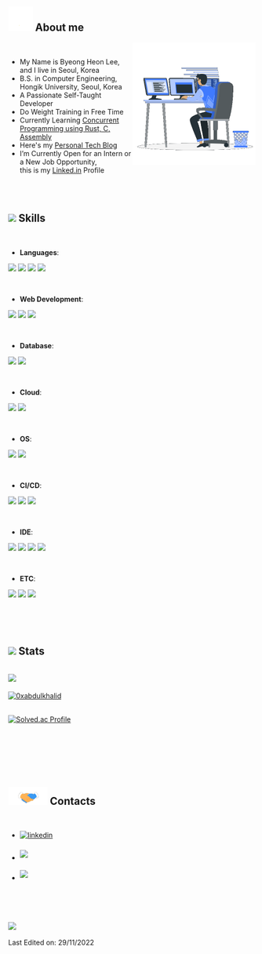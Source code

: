 ## <img src="https://github.com/Kathryn-Jie/Kathryn-Jie/blob/main/wave.gif" width="50px"/>  **About me**

<picture> <img align="right" src="https://github.com/0xAbdulKhalid/0xAbdulKhalid/raw/main/assets/mdImages/Right_Side.gif" width = 250px></picture>

<br>

- My Name is Byeong Heon Lee, and I live in Seoul, Korea
- B.S. in Computer Engineering, Hongik University, Seoul, Korea
- A Passionate Self-Taught Developer
- Do Weight Training in Free Time
- Currently Learning [Concurrent Programming using Rust, C, Assembly](https://www.hanbit.co.kr/store/books/look.php?p_code=B9078925849)
- Here's my [Personal Tech Blog](https://dad-rock.tistory.com/)
- I’m Currently Open for an Intern or a New Job Opportunity,<br /> this is my [Linked.in](https://www.linkedin.com/in/%EB%B3%91%ED%97%8C-%EC%9D%B4-5446251a6/) Profile

<br><br>



## <img src="https://media2.giphy.com/media/QssGEmpkyEOhBCb7e1/giphy.gif?cid=ecf05e47a0n3gi1bfqntqmob8g9aid1oyj2wr3ds3mg700bl&rid=giphy.gif" width ="25"><b> Skills</b>
<br>

<p align="center">

- **Languages**:

<p>
  <img height="30px" src="https://img.shields.io/badge/SPARC Assembly-F80000?style=flat-square&logo=Oracle&logoColor=white"/>
  <img height="30px" src="https://img.shields.io/badge/C Language-A8B9CC?style=flat-square&logo=C&logoColor=white"/>
  <img height="30px" src="https://img.shields.io/badge/C++ Language%20-%2300599C.svg?style=flat-square&logo=c%2B%2B&logoColor=white"/>
  <img height="30px" src="https://img.shields.io/badge/Python-3776AB?style=flat-square&logo=Python&logoColor=white"/>
</p>

<br>   
    
- **Web Development**:

<p>
   <img height="30px" src="https://img.shields.io/badge/HTML-E34F26?style=flat-square&logo=HTML5&logoColor=white"/>
   <img height="30px" src="https://img.shields.io/badge/CSS-1572B6?style=flat-square&logo=CSS3&logoColor=white"/>
   <img height="30px" src="https://img.shields.io/badge/React-61DAFB?style=flat-square&logo=React&logoColor=white"/>
</p>

<br>

- **Database**:

<p>
   <img height="30px" src="https://img.shields.io/badge/PostgreSQL-4169E1?style=flat-square&logo=PostgreSQL&logoColor=white"/>
   <img height="30px" src="https://img.shields.io/badge/MongoDB-47A248?style=flat-square&logo=MongoDB&logoColor=white"/>
</p>

<br>

- **Cloud**:

<p>
   <img height="30px" src="https://img.shields.io/badge/AWS EC2-FF9900?style=flat-square&logo=Amazon EC2&logoColor=white"/>
   <img height="30px" src="https://img.shields.io/badge/AWS RDS-527FFF?style=flat-square&logo=Amazon RDS&logoColor=white"/>
</p>

<br>

- **OS**:

<p>
   <img height="30px" src="https://img.shields.io/badge/Ubuntu-E95420?style=flat-square&logo=Ubuntu&logoColor=white"/>
   <img height="30px" src="https://img.shields.io/badge/Windows-0078D6?style=flat-square&logo=Windows&logoColor=white"/>
</p>

<br>

- **CI/CD**:

<p>
    <img height="30px" src="https://img.shields.io/badge/Git-F05032?style=flat-square&logo=Git&logoColor=white"/>
    <img height="30px" src="https://img.shields.io/badge/GitHub-181717?style=flat-square&logo=GitHub&logoColor=white"/>
    <img height="30px" src="https://img.shields.io/badge/Heroku-430098?style=flat-square&logo=Heroku&logoColor=white"/>
</p>
    
<br>

- **IDE**:

<p>
    <img height="30px" src="https://img.shields.io/badge/Visual Studio-5C2D91?style=flat-square&logo=Visual Studio&logoColor=white"/>
    <img height="30px" src="https://img.shields.io/badge/Visual Studio Code-007ACC?style=flat-square&logo=Visual Studio&logoColor=white"/>
    <img height="30px" src="https://img.shields.io/badge/Data Grip-000000?style=flat-square&logo=DataGrip&logoColor=white"/>
    <img height="30px" src="https://img.shields.io/badge/Jupyter-F37626?style=flat-square&logo=Jupyter&logoColor=white"/>
</p>

<br>

- **ETC**:

<p>
    <img height="30px" src="https://img.shields.io/badge/Excel-217346?style=flat-square&logo=Microsoft Excel&logoColor=white"/>
    <img height="30px" src="https://img.shields.io/badge/LaTex-008080?style=flat-square&logo=LaTex&logoColor=white"/>
    <img height="30px" src="https://img.shields.io/badge/Markdown-000000?style=flat-square&logo=Markdown&logoColor=white"/>
</p> 


</p>

<br>
<br>



<br>


## <img src="https://media.giphy.com/media/iY8CRBdQXODJSCERIr/giphy.gif" width="35"><b> Stats </b>
<br>

<div align="left">

<a href="https://github.com/ByeongHeonLee/">
  <img src="https://github-readme-stats.vercel.app/api?username=ByeongHeonLee&include_all_commits=true&count_private=true&show_icons=true&line_height=20&title_color=7A7ADB&icon_color=2234AE&text_color=D3D3D3&bg_color=0,000000,130F40" width="450"/>
</a>

<br />
<br />

<a href="https://github.com/ByeongHeonLee/">
  <img src="https://github-readme-stats.vercel.app/api/top-langs?username=ByeongHeonLee&show_icons=true&locale=en&layout=compact&line_height=20&title_color=7A7ADB&icon_color=2234AE&text_color=D3D3D3&bg_color=0,000000,130F40" width="375"  alt="0xabdulkhalid"/>
</a>

</div>

<br />

[![Solved.ac Profile](http://mazassumnida.wtf/api/v2/generate_badge?boj=lww7438)](https://solved.ac/lww7438/)

<br>
<br>
<br>



<br>
<br>

## <img src="https://github.com/0xAbdulKhalid/0xAbdulKhalid/raw/main/assets/mdImages/handshake.gif" width ="80"> <b> Contacts </b>
<br>
<div align='left'>

<ul>

<li>
<a href="https://www.linkedin.com/in/%EB%B3%91%ED%97%8C-%EC%9D%B4-5446251a6/" target="_blank">
<img src="https://img.shields.io/badge/linkedin:  Byeong Heon Lee-%2300acee.svg?color=405DE6&style=for-the-badge&logo=linkedin&logoColor=white" alt=linkedin style="margin-bottom: 5px;"/>
</a>
</li>

<br>

<li>
<a href="mailto:lww7438@gmail.com" target="_blank">
<img src="https://img.shields.io/badge/gmail:  lww7438@gmail.com-%23EA4335.svg?style=for-the-badge&logo=gmail&logoColor=white" t=mail style="margin-bottom: 5px;" />
</a>
</li>
	
<br>

<li>
<a href="https://dad-rock.tistory.com/" target="_blank">
<img src="https://img.shields.io/badge/Tistory:  Archive-%23000000.svg?style=for-the-badge&logo=Tistory&logoColor=white" t=mail style="margin-bottom: 5px;" />
</a>
</li>
	
</ul>
</div>

<br />
<br />
<br />
<br />
<img src="https://user-images.githubusercontent.com/73097560/115834477-dbab4500-a447-11eb-908a-139a6edaec5c.gif">

Last Edited on: 29/11/2022
